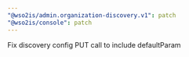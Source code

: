 ```yaml
---
"@wso2is/admin.organization-discovery.v1": patch
"@wso2is/console": patch
---
```


Fix discovery config PUT call to include defaultParam
